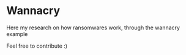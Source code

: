 # Wannacry
Here my research on how ransomwares work, through the wannacry example

Feel free to contribute :)

